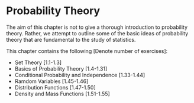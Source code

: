 # Probability Theory

The aim of this chapter is not to give a thorough introduction to probability theory. Rather, we attempt to outline some of the basic ideas of probability theory that are fundamental to the study of statistics.

This chapter contains the following [Denote number of exercises]:

- Set Theory [1.1-1.3]
- Basics of Probability Theory [1.4-1.31]
- Conditional Probability and Independence [1.33-1.44]
- Ramdom Variables [1.45-1.46]
- Distribution Functions [1.47-1.50]
- Density and Mass Functions [1.51-1.55]

